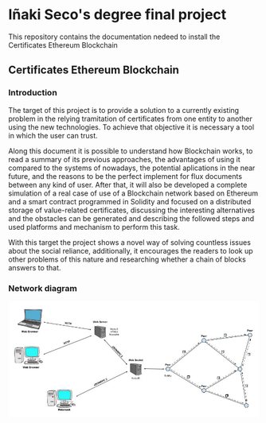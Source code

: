 
# Iñaki Seco's degree final project
This repository contains the documentation nedeed to install the Certificates Ethereum Blockchain

## Certificates Ethereum Blockchain

### Introduction
The target of this project is to provide a solution to a currently existing problem in the relying tramitation of certificates from one entity to another using the new technologies. To achieve that objective it is necessary a tool in which the user can trust.

Along this document it is possible to understand how Blockchain works, to read a summary of its previous approaches, the advantages of using it compared to the systems of nowadays, the potential aplications in the near future, and the reasons to be the perfect implement for flux documents between any kind of user. After that, it will also be developed a complete simulation of a real case of use of a Blockchain network based on Ethereum and a smart contract programmed in Solidity and focused on a distributed storage of value-related certificates, discussing the interesting alternatives and the obstacles can be generated and describing the followed steps and used platforms and mechanism to perform this task.

With this target the project shows a novel way of solving countless issues about the social reliance, additionally, it encourages the readers to look up other problems of this nature and researching whether a chain of blocks answers to that.

### Network diagram
![Network diagram](img/NetworkDiagram.jpg)
